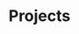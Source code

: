 ---
layout: archive-categories
title: Projects
permalink: /projects
# cover: /docs/assets/images/
articles:
  data_sources: [projects]
---